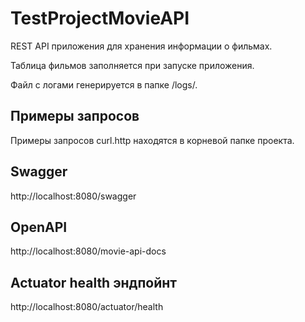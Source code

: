 # TestProjectMovieAPI
REST API приложения для хранения информации о фильмах.

Таблица фильмов заполняется при запуске приложения.

Файл с логами генерируется в папке /logs/.

## Примеры запросов
Примеры запросов curl.http находятся в корневой папке проекта.

## Swagger
http://localhost:8080/swagger

## OpenAPI 
http://localhost:8080/movie-api-docs

## Actuator health эндпойнт
http://localhost:8080/actuator/health
